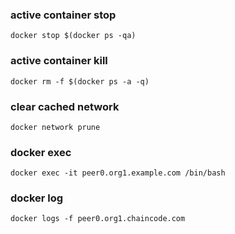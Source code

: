 
### active container stop

    docker stop $(docker ps -qa)
    
### active container kill

    docker rm -f $(docker ps -a -q)
    
    
### clear cached network

    docker network prune
    
### docker exec

    docker exec -it peer0.org1.example.com /bin/bash
    
### docker log
    docker logs -f peer0.org1.chaincode.com